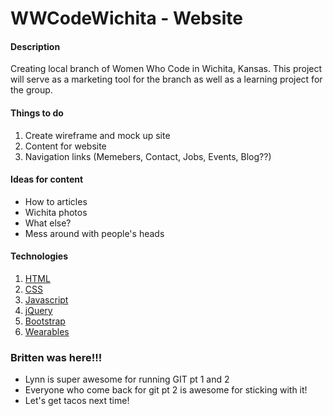 <h1>WWCodeWichita - Website</h1>

<h4>Description</h4>
Creating local branch of Women Who Code in Wichita, Kansas. This project will serve as a marketing tool for the branch as well as a learning project for the group. 

<h4>Things to do</h4>
<ol>
	<li>Create wireframe and mock up site</li>
	<li>Content for website</li>
	<li>Navigation links (Memebers, Contact, Jobs, Events, Blog??)</li>
</ol>

<h4>Ideas for content</h4>
<ul>
	<li>How to articles</li>
	<li>Wichita photos</li>
	<li>What else?</li>
	<li>Mess around with people's heads</li>
</ul>

<h4>Technologies</h4>
<ol>
	<li><a href="http://www.w3schools.com/html">HTML</a></li>
	<li><a href="http://www.w3schools.com/css">CSS</a></li>
	<li><a href="http://www.w3schools.com/js">Javascript</a></li>
	<li><a href="http://www.jquery.com">jQuery</a></li>
	<li><a href="http://www.getbootstrap.com">Bootstrap</a></li>
	<li><a href="http://www.adafruit.com">Wearables</a></li>
</ol>

<h3>Britten was here!!!</h3>
<ul>
	<li>Lynn is super awesome for running GIT pt 1 and 2</li>
	<li>Everyone who come back for git pt 2 is awesome for sticking with it!</li>
	<li>Let's get tacos next time!</li>
</ul>
